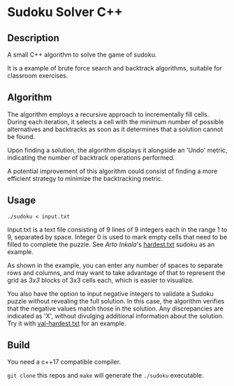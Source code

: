# Sudoku Solver C++

## Description

A small C++ algorithm to solve the game of sudoku.

It is a example of brute force search and backtrack algorithms, suitable for classroom exercises.

## Algorithm

The algorithm employs a recursive approach to incrementally fill cells. During each iteration, it selects a cell with the minimum number of possible alternatives and backtracks as soon as it determines that a solution cannot be found.

Upon finding a solution, the algorithm displays it alongside an 'Undo' metric, indicating the number of backtrack operations performed.

A potential improvement of this algorithm could consist of finding a more efficient strategy to minimize the backtracking metric.

## Usage

```
./sudoku < input.txt
```

Input.txt is a text file consisting of 9 lines of 9 integers each in the range 1 to 9, separated by space. Integer 0 is used to mark empty cells that need to be filled to complete the puzzle.
See _Arto Inkala_'s [hardest.txt](./hardest.txt) sudoku as an example.

As shown in the example, you can enter any number of spaces to separate rows and columns, and may want to take advantage of that to represent 
the grid as _3x3_ blocks of 3x3 cells each, which is easier to visualize.

You also have the option to input negative integers to validate a Sudoku puzzle without revealing the full solution. In this case, the algorithm verifies that the negative values match those in the solution. Any discrepancies are indicated as 'X', without divulging additional information about the solution. Try it with [val-hardest.txt](./val-hardest.txt) for an example.

## Build

You need a c++17 compatible compiler.

`git clone` this repos and `make` will generate the `./sudoku` executable.

